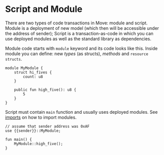 # Script and Module

There are two types of code transactions in Move: module and script. Module is a deployment of new model (which then will be accessible under the address of sender); Script is a transaction-as-code in which you can use deployed modules as well as the standard library as dependencies.

Module code starts with `module` keyword and its code looks like this. Inside module you can define: new *types* (as structs), *methods* and `resource structs`.

```Move
module MyModule {
    struct hi_fives {
        count: u8
    }

    public fun high_five(): u8 {
        5
    }
}
```

Script must contain `main` function and usually uses deployed modules. See [imports](/move-language-reference/imports.md) on how to import modules.

```Move
// assume that sender address was 0xAF
use {{sender}}::MyModule;

fun main() {
    MyModule::high_five();
}
```

